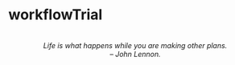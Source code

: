 # workflowTrial
<!-- QUOTE:START -->
<p align="center"><br><i>Life is what happens while you are making other plans.</i><br><i>– John Lennon.</i><br></p>
<!-- QUOTE:END -->


